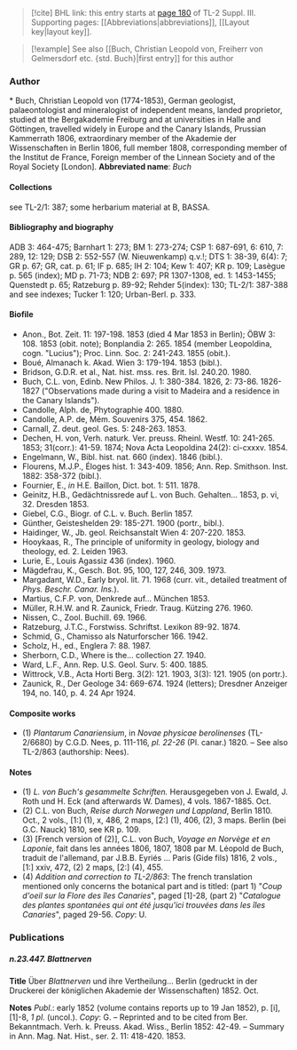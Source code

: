> [!cite] BHL link: this entry starts at [page 180](https://www.biodiversitylibrary.org/page/33266487) of TL-2 Suppl. III.
> Supporting pages: [[Abbreviations|abbreviations]], [[Layout key|layout key]].

> [!example] See also [[Buch, Christian Leopold von, Freiherr von Gelmersdorf etc. {std. Buch}|first entry]] for this author

### Author

\* Buch, Christian Leopold von (1774-1853), German geologist, palaeontologist and mineralogist of independent means, landed proprietor, studied at the Bergakademie Freiburg and at universities in Halle and Göttingen, travelled widely in Europe and the Canary Islands, Prussian Kammerrath 1806, extraordinary member of the Akademie der Wissenschaften in Berlin 1806, full member 1808, corresponding member of the Institut de France, Foreign member of the Linnean Society and of the Royal Society \[London\]. 
**Abbreviated name**: *Buch*

#### Collections

see TL-2/1: 387; some herbarium material at B, BASSA.

#### Bibliography and biography

ADB 3: 464-475; Barnhart 1: 273; BM 1: 273-274; CSP 1: 687-691, 6: 610, 7: 289, 12: 129; DSB 2: 552-557 (W. Nieuwenkamp) q.v.!; DTS 1: 38-39, 6(4): 7; GR p. 67; GR, cat. p. 61; IF p. 685; IH 2: 104; Kew 1: 407; KR p. 109; Lasègue p. 565 (index); MD p. 71-73; NDB 2: 697; PR 1307-1308, ed. 1: 1453-1455; Quenstedt p. 65; Ratzeburg p. 89-92; Rehder 5(index): 130; TL-2/1: 387-388 and see indexes; Tucker 1: 120; Urban-Berl. p. 333.

#### Biofile

- Anon., Bot. Zeit. 11: 197-198. 1853 (died 4 Mar 1853 in Berlin); ÖBW 3: 108. 1853 (obit. note); Bonplandia 2: 265. 1854 (member Leopoldina, cogn. "Lucius"); Proc. Linn. Soc. 2: 241-243. 1855 (obit.).
- Boué, Almanach k. Akad. Wien 3: 179-194. 1853 (bibl.).
- Bridson, G.D.R. et al., Nat. hist. mss. res. Brit. Isl. 240.20. 1980.
- Buch, C.L. von, Edinb. New Philos. J. 1: 380-384. 1826, 2: 73-86. 1826-1827 ("Observations made during a visit to Madeira and a residence in the Canary Islands").
- Candolle, Alph. de, Phytographie 400. 1880.
- Candolle, A.P. de, Mém. Souvenirs 375, 454. 1862.
- Carnall, Z. deut. geol. Ges. 5: 248-263. 1853.
- Dechen, H. von, Verh. naturk. Ver. preuss. Rheinl. Westf. 10: 241-265. 1853; 31(corr.): 41-59. 1874; Nova Acta Leopoldina 24(2): ci-cxxxv. 1854.
- Engelmann, W., Bibl. hist. nat. 660 (index). 1846 (bibl.).
- Flourens, M.J.P., Éloges hist. 1: 343-409. 1856; Ann. Rep. Smithson. Inst. 1882: 358-372 (bibl.).
- Fournier, E., *in* H.E. Baillon, Dict. bot. 1: 511. 1878.
- Geinitz, H.B., Gedächtnissrede auf L. von Buch. Gehalten... 1853, p. vi, 32. Dresden 1853.
- Giebel, C.G., Biogr. of C.L. v. Buch. Berlin 1857.
- Günther, Geisteshelden 29: 185-271. 1900 (portr., bibl.).
- Haidinger, W., Jb. geol. Reichsanstalt Wien 4: 207-220. 1853.
- Hooykaas, R., The principle of uniformity in geology, biology and theology, ed. 2. Leiden 1963.
- Lurie, E., Louis Agassiz 436 (index). 1960.
- Mägdefrau, K., Gesch. Bot. 95, 100, 127, 246, 309. 1973.
- Margadant, W.D., Early bryol. lit. 71. 1968 (curr. vit., detailed treatment of *Phys. Beschr. Canar. Ins.*).
- Martius, C.F.P. von, Denkrede auf... München 1853.
- Müller, R.H.W. and R. Zaunick, Friedr. Traug. Kützing 276. 1960.
- Nissen, C., Zool. Buchill. 69. 1966.
- Ratzeburg, J.T.C., Forstwiss. Schriftst. Lexikon 89-92. 1874.
- Schmid, G., Chamisso als Naturforscher 166. 1942.
- Scholz, H., ed., Englera 7: 88. 1987.
- Sherborn, C.D., Where is the... collection 27. 1940.
- Ward, L.F., Ann. Rep. U.S. Geol. Surv. 5: 400. 1885.
- Wittrock, V.B., Acta Horti Berg. 3(2): 121. 1903, 3(3): 121. 1905 (on portr.).
- Zaunick, R., Der Geologe 34: 669-674. 1924 (letters); Dresdner Anzeiger 194, no. 140, p. 4. 24 Apr 1924.

#### Composite works

- (1) *Plantarum Canariensium*, in *Novae physicae berolinenses* (TL-2/6680) by C.G.D. Nees, p. 111-116, *pl. 22-26* (Pl. canar.) 1820. – See also TL-2/863 (authorship: Nees).

#### Notes

- (1) *L. von Buch's gesammelte Schriften.* Herausgegeben von J. Ewald, J. Roth und H. Eck (and afterwards W. Dames), 4 vols. 1867-1885. Oct.
- (2) C.L. von Buch, *Reise durch Norwegen und Lappland*, Berlin 1810. Oct., 2 vols., \[1:\] (1), x, 486, 2 maps, \[2:\] (1), 406, (2), 3 maps. Berlin (bei G.C. Nauck) 1810, see KR p. 109.
- (3) \[French version of (2)\], C.L. von Buch, *Voyage en Norvège et en Laponie*, fait dans les années 1806, 1807, 1808 par M. Léopold de Buch, traduit de l'allemand, par J.B.B. Eyriés ... Paris (Gide fils) 1816, 2 vols., \[1:\] xxiv, 472, (2) 2 maps, \[2:\] (4), 455.
- (4) *Addition and correction to TL-2/863*: The french translation mentioned only concerns the botanical part and is titled: (part 1) "*Coup d'oeil sur la Flore des îles Canaries*", paged \[1\]-28, (part 2) "*Catalogue des plantes spontanées qui ont été jusqu'ici trouvées dans les îles Canaries*", paged 29-56. *Copy*: U.

### Publications

##### n.23.447. Blattnerven

**Title**
Über *Blattnerven* und ihre Vertheilung... Berlin (gedruckt in der Druckerei der königlichen Akademie der Wissenschaften) 1852. Oct.

**Notes**
*Publ*.: early 1852 (volume contains reports up to 19 Jan 1852), p. \[i\], \[1\]-8, *1 pl*. (uncol.).
*Copy*: G. – Reprinted and to be cited from Ber. Bekanntmach. Verh. k. Preuss. Akad. Wiss., Berlin 1852: 42-49. – Summary in Ann. Mag. Nat. Hist., ser. 2. 11: 418-420. 1853.

